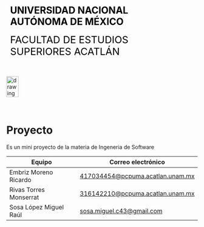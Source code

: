 <div style="display: table;">
    <div style="width: 75%;float: left;margin: auto;padding: 50px 0px 50px 10px; float: left;">
        <span style="color: black;font-size: 25px;font-weight: bold;">UNIVERSIDAD NACIONAL AUTÓNOMA DE MÉXICO</span></br></br>
        <span style="color: black;font-size: 26px;">FACULTAD DE ESTUDIOS SUPERIORES ACATLÁN</span>
    </div>
    <img src="/archivos/index/fesa.png" alt="drawing" width="200" style="width: 25%;"/>
</div>

&nbsp;
# **Proyecto** 
Es un mini proyecto de la materia de Ingeneria de Software

|     Equipo             |    Correo electrónico            |
|------------------------|----------------------------------|
| Embriz Moreno Ricardo  | 417034454@pcpuma.acatlan.unam.mx | 
| Rivas Torres Monserrat | 316142210@pcpuma.acatlan.unam.mx | 
| Sosa López Miguel Raúl | sosa.miguel.c43@gmail.com        | 

